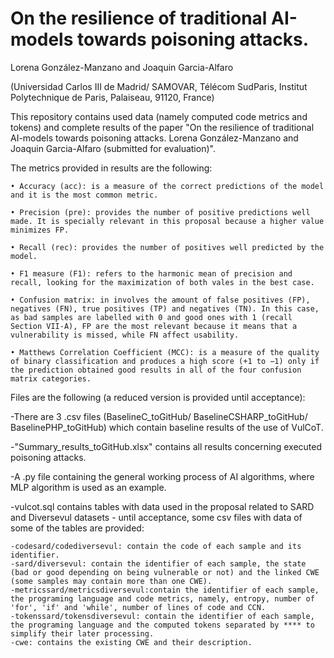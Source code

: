 # On the resilience of traditional AI-models towards poisoning attacks.
Lorena González-Manzano and Joaquin Garcia-Alfaro

(Universidad Carlos III de Madrid/ SAMOVAR, Télécom SudParis, Institut Polytechnique de Paris, Palaiseau, 91120, France)

This repository contains used data (namely computed code metrics and tokens) and complete results of the paper "On the resilience of traditional AI-models towards poisoning attacks. Lorena González-Manzano and Joaquin Garcia-Alfaro (submitted for evaluation)".

The metrics provided in results are the following:

    • Accuracy (acc): is a measure of the correct predictions of the model and it is the most common metric.
    
    • Precision (pre): provides the number of positive predictions well made. It is specially relevant in this proposal because a higher value minimizes FP.
    
    • Recall (rec): provides the number of positives well predicted by the model.
    
    • F1 measure (F1): refers to the harmonic mean of precision and recall, looking for the maximization of both vales in the best case.
    
    • Confusion matrix: in involves the amount of false positives (FP), negatives (FN), true positives (TP) and negatives (TN). In this case, as bad samples are labelled with 0 and good ones with 1 (recall Section VII-A), FP are the most relevant because it means that a vulnerability is missed, while FN affect usability.
    
    • Matthews Correlation Coefficient (MCC): is a measure of the quality of binary classification and produces a high score (+1 to −1) only if the prediction obtained good results in all of the four confusion matrix categories.
    
Files are the following (a reduced version is provided until acceptance):

-There are 3 .csv files (BaselineC_toGitHub/ BaselineCSHARP_toGitHub/ BaselinePHP_toGitHub) which contain baseline results of the use of VulCoT.

-"Summary_results_toGitHub.xlsx" contains all results concerning executed poisoning attacks.

-A .py file containing the general working process of AI algorithms, where MLP algorithm is used as an example.

-vulcot.sql contains tables with data used in the proposal related to SARD and Diversevul datasets - until acceptance, some csv files with data of some of the tables are provided:
 
    -codesard/codediversevul: contain the code of each sample and its identifier.
    -sard/diversevul: contain the identifier of each sample, the state (bad or good depending on being vulnerable or not) and the linked CWE (some samples may contain more than one CWE).
    -metricssard/metricsdiversevul:contain the identifier of each sample, the programing language and code metrics, namely, entropy, number of 'for', 'if' and 'while', number of lines of code and CCN.
    -tokenssard/tokensdiversevul: contain the identifier of each sample, the programing language and the computed tokens separated by **** to simplify their later processing.
    -cwe: contains the existing CWE and their description.
